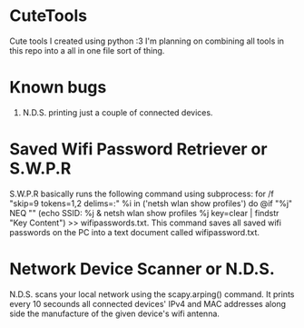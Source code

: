 # CuteTools
Cute tools I created using python :3 I'm planning on combining all tools in this repo into a all in one file sort of thing.

# Known bugs
1. N.D.S. printing just a couple of connected devices.


# Saved Wifi Password Retriever or S.W.P.R
S.W.P.R basically runs the following command using subprocess: for /f "skip=9 tokens=1,2 delims=:" %i in (\'netsh wlan show profiles\') do @if "%j" NEQ "" (echo SSID: %j & netsh wlan show profiles %j key=clear | findstr "Key Content") >> wifipasswords.txt.
This command saves all saved wifi passwords on the PC into a text document called wifipassword.txt.

# Network Device Scanner or N.D.S.
N.D.S. scans your local network using the scapy.arping() command. It prints every 10 secounds all connected devices' IPv4 and MAC addresses along side the manufacture of the given device's wifi antenna.
